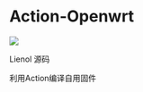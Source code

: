 # Action-Openwrt
![](https://github.com/Lienol/openwrt-actions/workflows/Openwrt-AutoBuild/badge.svg)

Lienol 源码   

利用Action编译自用固件
